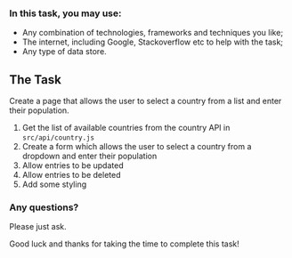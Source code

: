 
### In this task, you may use:

- Any combination of technologies, frameworks and techniques you like;
- The internet, including Google, Stackoverflow etc to help with the task;
- Any type of data store.

## The Task

Create a page that allows the user to select a country from a list and enter their population.

1. Get the list of available countries from the country API in `src/api/country.js`
2. Create a form which allows the user to select a country from a dropdown and enter their population
3. Allow entries to be updated
4. Allow entries to be deleted
5. Add some styling

### Any questions?

Please just ask.

Good luck and thanks for taking the time to complete this task!
